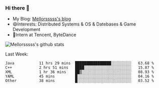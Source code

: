 ### Hi there 👋

- My Blog: [Mellorsssss's blog](https://mellorsssss.com/)
- 😄Interests: Distributed Systems & OS & Datebases & Game Development
- 🤔Intern at Tencent, ByteDance


![Mellorsssss's github stats](https://github-readme-stats.vercel.app/api?username=Mellorsssss&show_icons=true&theme=radical)

<!-- ![Top Langs](https://github-readme-stats.vercel.app/api/top-langs/?username=anuraghazra&hide=javascript,html,typescript,css,glsl) -->

<!--
**Mellorsssss/Mellorsssss** is a ✨ _special_ ✨ repository because its `README.md` (this file) appears on your GitHub profile.

Here are some ideas to get you started:

- 🔭 I’m currently working on ...
- 🌱 I’m currently learning ...
- 👯 I’m looking to collaborate on ...
- 🤔 I’m looking for help with ...
- 💬 Ask me about ...
- 📫 How to reach me: ...
- 😄 Pronouns: ...
- ⚡ Fun fact: ...
-->

Last Week:
<!--START_SECTION:waka-->

```text
Java           11 hrs 29 mins  ████████████████░░░░░░░░░   63.68 %
C++            2 hrs 51 mins   ████░░░░░░░░░░░░░░░░░░░░░   15.87 %
XML            1 hr 36 mins    ██▒░░░░░░░░░░░░░░░░░░░░░░   08.93 %
YAML           45 mins         █░░░░░░░░░░░░░░░░░░░░░░░░   04.16 %
Other          38 mins         █░░░░░░░░░░░░░░░░░░░░░░░░   03.52 %
```

<!--END_SECTION:waka-->
